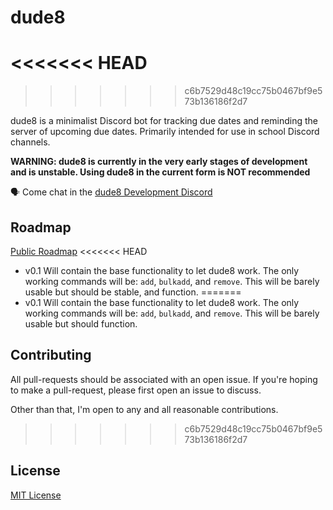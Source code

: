 # dude8
<<<<<<< HEAD
=======

>>>>>>> c6b7529d48c19cc75b0467bf9e573b136186f2d7

dude8 is a minimalist Discord bot for tracking due dates and reminding the server of upcoming due dates.
Primarily intended for use in school Discord channels.

**WARNING: dude8 is currently in the very early stages of development and is unstable. Using dude8 in the current form is NOT recommended**

🗣 Come chat in the [dude8 Development Discord](https://discord.gg/hyBeJnt)

## Roadmap
[Public Roadmap](https://trello.com/b/3MYnaphu/public-roadmap)
<<<<<<< HEAD
- v0.1 Will contain the base functionality to let dude8 work. The only working commands will be: ``add``, ``bulkadd``, and ``remove``. 
This will be barely usable but should be stable, and function.
=======
- v0.1 Will contain the base functionality to let dude8 work. The only working commands will be: ``add``, ``bulkadd``, and ``remove``. This will be barely usable but should function.

## Contributing
All pull-requests should be associated with an open issue. If you're hoping to make a pull-request, please first open an issue to discuss.

Other than that, I'm open to any and all reasonable contributions.
>>>>>>> c6b7529d48c19cc75b0467bf9e573b136186f2d7

## License

[MIT License](https://opensource.org/licenses/MIT)